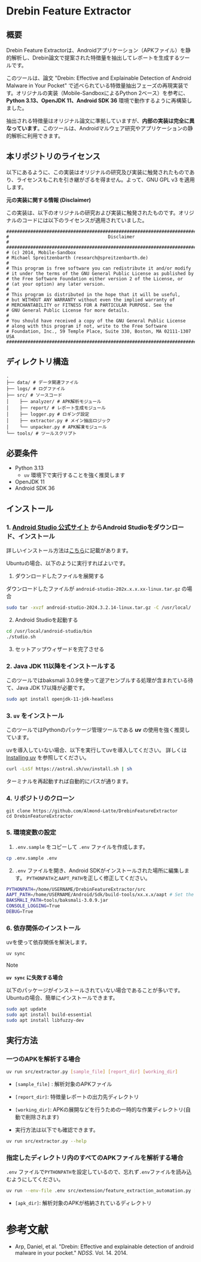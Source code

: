 # Drebin Feature Extractor

## 概要

Drebin Feature Extractorは、Androidアプリケーション（APKファイル）を静的解析し、Drebin論文で提案された特徴量を抽出してレポートを生成するツールです。

このツールは、論文 "Drebin: Effective and Explainable Detection of Android Malware in Your Pocket" で述べられている特徴量抽出フェーズの再現実装です。オリジナルの実装（Mobile-SandboxによるPython 2ベース）を参考に、**Python 3.13、OpenJDK 11、Android SDK 36** 環境で動作するように再構築しました。

抽出される特徴量はオリジナル論文に準拠していますが、**内部の実装は完全に異なっています**。このツールは、Androidマルウェア研究やアプリケーションの静的解析に利用できます。



## 本リポジトリのライセンス

以下にあるように、この実装はオリジナルの研究及び実装に触発されたものであり、ライセンスもこれを引き継がざるを得ません。よって、GNU GPL v3 を適用します。



**元の実装に関する情報 (Disclaimer)**

この実装は、以下のオリジナルの研究および実装に触発されたものです。オリジナルのコードには以下のライセンスが適用されていました。

```
#########################################################################################
#                                     Disclaimer                                        #
#########################################################################################
# (c) 2014, Mobile-Sandbox
# Michael Spreitzenbarth (research@spreitzenbarth.de)
#
# This program is free software you can redistribute it and/or modify
# it under the terms of the GNU General Public License as published by
# the Free Software Foundation either version 2 of the License, or
# (at your option) any later version.
#
# This program is distributed in the hope that it will be useful,
# but WITHOUT ANY WARRANTY without even the implied warranty of
# MERCHANTABILITY or FITNESS FOR A PARTICULAR PURPOSE. See the
# GNU General Public License for more details.
#
# You should have received a copy of the GNU General Public License
# along with this program if not, write to the Free Software
# Foundation, Inc., 59 Temple Place, Suite 330, Boston, MA 02111-1307 USA
#########################################################################################
```





## ディレクトリ構造

```
. 
├── data/ # データ関連ファイル 
├── logs/ # ログファイル 
├── src/ # ソースコード 
│    ├── analyzer/ # APK解析モジュール 
│    ├── report/ # レポート生成モジュール 
│    ├── logger.py # ロギング設定 
│    ├── extractor.py # メイン抽出ロジック 
│    └── unpacker.py # APK解凍モジュール
└── tools/ # ツールスクリプト
```



## 必要条件

- Python 3.13
  - `uv` 環境下で実行することを強く推奨します
- OpenJDK 11
- Android SDK 36



## インストール

### 1. [Android Studio 公式サイト](https://developer.android.com/studio) からAndroid Studioをダウンロード、インストール

詳しいインストール方法は[こちら](https://developer.android.com/studio/install?hl=ja#linux)に記載があります。

Ubuntuの場合、以下のように実行すればよいです。
1. ダウンロードしたファイルを展開する

ダウンロードしたファイルが `android-studio-202x.x.x.xx-linux.tar.gz` の場合
```bash
sudo tar -xvzf android-studio-2024.3.2.14-linux.tar.gz -C /usr/local/
```

2. Android Studioを起動する
```bash
cd /usr/local/android-studio/bin
./studio.sh
```

3. セットアップウィザードを完了させる

### 2. Java JDK 11以降をインストールする
このツールではbaksmali 3.0.9を使って逆アセンブルする処理が含まれている待て、Java JDK 17以降が必要です。 
```bash
sudo apt install openjdk-11-jdk-headless
```

   
### 3. `uv` をインストール
このツールではPythonのパッケージ管理ツールである **uv** の使用を強く推奨しています。

uvを導入していない場合、以下を実行してuvを導入してください。
詳しくは [Installing uv](https://docs.astral.sh/uv/getting-started/installation/) を参照してください。
```bash
curl -LsSf https://astral.sh/uv/install.sh | sh
```
ターミナルを再起動すれば自動的にパスが通ります。

### 4. リポジトリのクローン
```
git clone https://github.com/Almond-Latte/DrebinFeatureExtractor
cd DrebinFeatureExtractor
```

### 5. 環境変数の設定
1. `.env.sample` をコピーして `.env` ファイルを作成します。
```bash
cp .env.sample .env
```

2. `.env` ファイルを開き、Android SDKがインストールされた場所に編集します。
`PYTHONPATH`と`AAPT_PATH`を正しく修正してください。
```bash
PYTHONPATH=/home/USERNAME/DrebinFeatureExtractor/src
AAPT_PATH=/home/USERNAME/Android/Sdk/build-tools/xx.x.x/aapt # Set the path to the aapt tool in the Android SDK
BAKSMALI_PATH=tools/baksmali-3.0.9.jar
CONSOLE_LOGGING=True
DEBUG=True
```

### 6. 依存関係のインストール
uvを使って依存関係を解決します。
```bash
uv sync
```

> [!note]
> **`uv sync` に失敗する場合**
> 
> 以下のパッケージがインストールされていない場合であることが多いです。Ubuntuの場合、簡単にインストールできます。
> 
> ```bash
> sudo apt update
> sudo apt install build-essential
> sudo apt install libfuzzy-dev
> ```



## 実行方法

### 一つのAPKを解析する場合

```bash
uv run src/extractor.py [sample_file] [report_dir] [working_dir]
```

- `[sample_file]` : 解析対象のAPKファイル
- `[report_dir]`: 特徴量レポートの出力先ディレクトリ
- `[working_dir]`: APKの展開などを行うための一時的な作業ディレクトリ(自動で削除されます)

- 実行方法は以下でも確認できます。

```bash
uv run src/extractor.py --help
```



### 指定したディレクトリ内のすべてのAPKファイルを解析する場合
`.env` ファイルで`PYTHONPATH`を設定しているので、忘れず`.env`ファイルを読み込むようにしてください。
```bash
uv run --env-file .env src/extension/feature_extraction_automation.py [apk_dir]
```

- `[apk_dir]`: 解析対象のAPKが格納されているディレクトリ



# 参考文献

- Arp, Daniel, et al. "Drebin: Effective and explainable detection of android malware in your pocket." *NDSS*. Vol. 14. 2014. 
